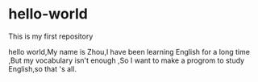 # hello-world
This is my first repository

hello world,My name is Zhou,I have been learning English for a long time ,But my vocabulary isn't enough ,So I want to make a progrom to study English,so that 's all.
